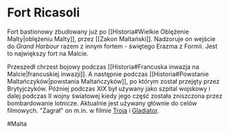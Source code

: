 # Fort Ricasoli
Fort bastionowy zbudowany już po [[Historia#Wielkie Oblężenie Malty|oblężeniu Malty]], przez [[Zakon Maltański]]. Nadzoruje on wejście do *Grand Harbour* razem z innym fortem - świętego Erazma z Formii. Jest to największy fort na Malcie. 

Przeszedł chrzest bojowy podczas [[Historia#Francuska inwazja na Malcie|francuskiej inwazji]]. A następnie podczas [[Historia#Powstanie Maltańczyków|powstania Maltańczyków]], po którym został przejęty przez Brytyjczyków. Później podczas XIX był używany jako szpital wojskowy i dalej podczas II wojny światowej kiedy jego część została zniszczona przez bombardowanie lotnicze. Aktualnie jest używany głównie do celów filmowych.  "Zagrał" on m.in. w filmie [Troja](https://www.moviesmadeinmalta.com/Movies/44/troy) i [Gladiator](https://www.moviesmadeinmalta.com/Movies/16/gladiator).

#Malta 